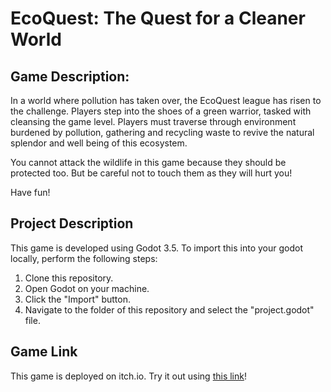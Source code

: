 # EcoQuest: The Quest for a Cleaner World
## Game Description:

In a world where pollution has taken over, the EcoQuest league has risen to the challenge. Players step into the shoes of a green warrior, tasked with cleansing the game level. Players must traverse through environment burdened by pollution, gathering and recycling waste to revive the natural splendor and well being of this ecosystem.

You cannot attack the wildlife in this game because they should be protected too. But be careful not to touch them as they will hurt you! 

Have fun! 

## Project Description
This game is developed using Godot 3.5. To import this into your godot locally, perform the following steps: 

1. Clone this repository.
2. Open Godot on your machine.
3. Click the "Import" button.
4. Navigate to the folder of this repository and select the "project.godot" file.

## Game Link
This game is deployed on itch.io. Try it out using [this link](https://tanjimmy.itch.io/the-quest-for-a-cleaner-world)!
